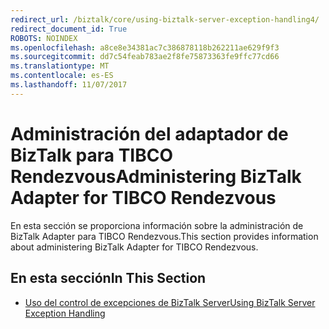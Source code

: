 ```yaml
---
redirect_url: /biztalk/core/using-biztalk-server-exception-handling4/
redirect_document_id: True
ROBOTS: NOINDEX
ms.openlocfilehash: a8ce8e34381ac7c386878118b262211ae629f9f3
ms.sourcegitcommit: dd7c54feab783ae2f8fe75873363fe9ffc77cd66
ms.translationtype: MT
ms.contentlocale: es-ES
ms.lasthandoff: 11/07/2017
---
```

# <a name="administering-biztalk-adapter-for-tibco-rendezvous"></a><span data-ttu-id="13ee1-101">Administración del adaptador de BizTalk para TIBCO Rendezvous</span><span class="sxs-lookup"><span data-stu-id="13ee1-101">Administering BizTalk Adapter for TIBCO Rendezvous</span></span>
<span data-ttu-id="13ee1-102">En esta sección se proporciona información sobre la administración de BizTalk Adapter para TIBCO Rendezvous.</span><span class="sxs-lookup"><span data-stu-id="13ee1-102">This section provides information about administering BizTalk Adapter for TIBCO Rendezvous.</span></span>  
  
## <a name="in-this-section"></a><span data-ttu-id="13ee1-103">En esta sección</span><span class="sxs-lookup"><span data-stu-id="13ee1-103">In This Section</span></span>  
  
-   [<span data-ttu-id="13ee1-104">Uso del control de excepciones de BizTalk Server</span><span class="sxs-lookup"><span data-stu-id="13ee1-104">Using BizTalk Server Exception Handling</span></span>](../core/using-biztalk-server-exception-handling4.md)